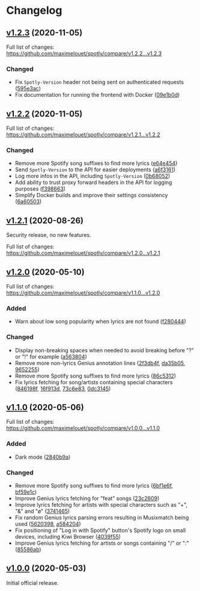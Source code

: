 # Changelog

## [v1.2.3](https://github.com/maximelouet/spotly/tree/v1.2.3) (2020-11-05)

Full list of changes: https://github.com/maximelouet/spotly/compare/v1.2.2...v1.2.3

### Changed

- Fix `Spotly-Version` header not being sent on authenticated requests
  ([595e3ac](https://github.com/maximelouet/spotly/commit/595e3ac979072477735ae933f798a86629bb5540))
- Fix documentation for running the frontend with Docker
  ([09e1b0d](https://github.com/maximelouet/spotly/commit/09e1b0d30b616fe5aea4d3eacc06e70ce35931ca))

## [v1.2.2](https://github.com/maximelouet/spotly/tree/v1.2.2) (2020-11-05)

Full list of changes: https://github.com/maximelouet/spotly/compare/v1.2.1...v1.2.2

### Changed

- Remove more Spotify song suffixes to find more lyrics
  ([e64e454](https://github.com/maximelouet/spotly/commit/e64e454828778606df46c94d903bf89dd90b3302))
- Send `Spotly-Version` to the API for easier deployments
  ([a6f3161](https://github.com/maximelouet/spotly/commit/a6f31619489cb6dc80e28708e48ffadbe9d445d0))
- Log more infos in the API, including `Spotly-Version`
  ([0b68052](https://github.com/maximelouet/spotly/commit/0b68052e5d37a2988d0401f85140333181ab481f))
- Add ability to trust proxy forward headers in the API for logging purposes
  ([f398663](https://github.com/maximelouet/spotly/commit/f398663b5ff4a2edba929bcf18c6c7805aa6b93f))
- Simplify Docker builds and improve their settings consistency
  ([6a60503](https://github.com/maximelouet/spotly/commit/6a60503b58e5cc86842692646779eb8fb76625b0))

## [v1.2.1](https://github.com/maximelouet/spotly/tree/v1.2.1) (2020-08-26)

Security release, no new features.

Full list of changes: https://github.com/maximelouet/spotly/compare/v1.2.0...v1.2.1

## [v1.2.0](https://github.com/maximelouet/spotly/tree/v1.2.0) (2020-05-10)

Full list of changes: https://github.com/maximelouet/spotly/compare/v1.1.0...v1.2.0

### Added

- Warn about low song popularity when lyrics are not found
  ([f280444](https://github.com/maximelouet/spotly/commit/f280444a46d77f73d2e49f1f6aa12369fe1106d1))

### Changed

- Display non-breaking spaces when needed to avoid breaking before "?" or "!"
  for example
  ([a563804](https://github.com/maximelouet/spotly/commit/a56380427a6453176c318f723bcb40e443ba9cfd))
- Remove more non-lyrics Genius annotation lines
  ([2f3db4f](https://github.com/maximelouet/spotly/commit/2f3db4f7d1ca5afa6cda990907c9e7d26283cd2a),
  [da35b05](https://github.com/maximelouet/spotly/commit/da35b057c673341b900796c89d0046fa56b61368),
  [9652255](https://github.com/maximelouet/spotly/commit/9652255182e3b855e11ecd81ca69eada4a3004b4))
- Remove more Spotify song suffixes to find more lyrics
  ([86c5312](https://github.com/maximelouet/spotly/commit/86c5312b348e01a5e31665d83b12146ed9f76800))
- Fix lyrics fetching for song/artists containing special characters
  ([846198f](https://github.com/maximelouet/spotly/commit/846198f4049281fe9feb3d112a5d0bcec315ff2f),
  [16f913d](https://github.com/maximelouet/spotly/commit/16f913d93e9cc9a4b230c9b321882702c58969d2),
  [73c6e83](https://github.com/maximelouet/spotly/commit/73c6e830d0318d4962e9af26d7640b9b2fede2d0),
  [0dc3145](https://github.com/maximelouet/spotly/commit/0dc31457f00f6ee13b003c3f4da01f3c31e87734))

## [v1.1.0](https://github.com/maximelouet/spotly/tree/v1.1.0) (2020-05-06)

Full list of changes: https://github.com/maximelouet/spotly/compare/v1.0.0...v1.1.0

### Added

- Dark mode ([2840b9a](https://github.com/maximelouet/spotly/commit/2840b9a161f25fe7e88ad8adb76ac5867604a302))

### Changed

- Remove more Spotify song suffixes to find more lyrics
  ([6bf1e6f](https://github.com/maximelouet/spotly/commit/6bf1e6f18e364df24674b420723afff93fc364a8),
  [bf59e1c](https://github.com/maximelouet/spotly/commit/bf59e1c86247b97f8662aadd25f685f56aebf733))
- Improve Genius lyrics fetching for "feat" songs
  ([23c2609](https://github.com/maximelouet/spotly/commit/23c26099d24380f3e4f470d20e84ce61dce95edc))
- Improve lyrics fetching for artists with special characters such as "+", "&"
  and "ø"
  ([3741465](https://github.com/maximelouet/spotly/commit/37414655629847343579ef9127b08075269d7f0b))
- Fix random Genius lyrics parsing errors resulting in Musixmatch being used
  ([5620398](https://github.com/maximelouet/spotly/commit/5620398e956a4da0535e8145eb34bcba821343bd),
  [a584204](https://github.com/maximelouet/spotly/commit/a584204f2670597d455787e17936f187227bb7e2))
- Fix positioning of "Log in with Spotify" button's Spotify logo on small
  devices, including Kiwi Browser
  ([4039f55](https://github.com/maximelouet/spotly/commit/4039f551b7814f11a48b0d360dc0d63e6dc35478))
- Improve Genius lyrics fetching for artists or songs containing "/" or ":"
  ([85586ab](https://github.com/maximelouet/spotly/commit/85586ab8a53a726a496b13b8bc44c0a286ad8d7d))

## [v1.0.0](https://github.com/maximelouet/spotly/tree/v1.0.0) (2020-05-03)

Initial official release.
